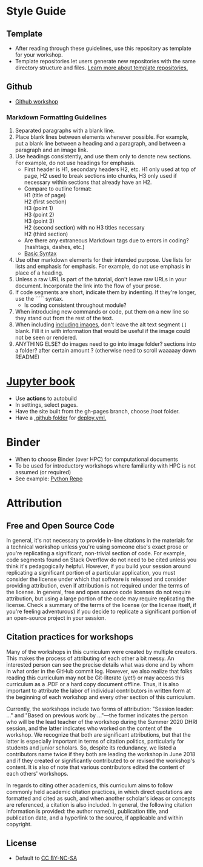 # Style Guide 

## Template
* After reading through these guidelines, use this repository as template for your workshop. 
* Template repositories let users generate new repositories with the same directory structure and files. [Learn more about template repositories.](https://docs.github.com/en/repositories/creating-and-managing-repositories/creating-a-repository-from-a-template)

## Github
* [Github workshop](https://southernmethodistuniversity.github.io/git/)

### Markdown Formatting Guidelines  

1. Separated paragraphs with a blank line.
2. Place blank lines between elements whenever possible. For example, put a blank line between a heading and a paragraph, and between a paragraph and an image link.
3. Use headings consistently, and use them only to denote new sections. For example, do not use headings for emphasis.
    * First header is H1, secondary headers H2, etc. H1 only used at top of page, H2 used to break sections into chunks, H3 only used if necessary within sections that already have an H2.   
    * Compare to outline format:  
        H1 (title of page)  
        H2 (first section)  
        H3 (point 1)  
        H3 (point 2)  
        H3 (point 3)  
        H2 (second section) with no H3 titles necessary  
        H2 (third section)  
    * Are there any extraneous Markdown tags due to errors in coding? (hashtags, dashes, etc.)  
    * [Basic Syntax](https://www.markdownguide.org/basic-syntax/)
4. Use other markdown elements for their intended purpose. Use lists for lists and emphasis for emphasis. For example, do not use emphasis in place of a heading.
5. Unless a raw URL is part of the tutorial, don't leave raw URLs in your document. Incorporate the link into the flow of your prose.
6. If code segments are short, indicate them by indenting. If they're longer, use the ````` syntax.
    * Is coding consistent throughout module?  
7. When introducing new commands or code, put them on a new line so they stand out from the rest of the text.
8. When including [including images,](https://www.markdownguide.org/basic-syntax/#images-1) don't leave the alt text segment `[]` blank. Fill it in with information that would be useful if the image could not be seen or rendered.
9. ANYTHING ELSE? do images need to go into image folder? sections into a folder? after certain amount ? (otherwise need to scroll waaaaay down README)



# [Jupyter book](https://jupyterbook.org/en/stable/intro.html)
* Use **actions** to autobuild
* In settings, select pages. 
* Have the site built from the gh-pages branch, choose /root folder.
* Have a [.github folder](https://github.com/SouthernMethodistUniversity/styleguide/tree/main/.github/workflows) for [deploy.yml.](https://github.com/SouthernMethodistUniversity/styleguide/blob/main/.github/workflows/deploy.yml)


# Binder
* When to choose Binder (over HPC) for computational documents
* To be used for introductory workshops where familiarity with HPC is not assumed (or required) 
* See example: [Python Repo](https://github.com/SouthernMethodistUniversity/pythonintro)


# Attribution
## Free and Open Source Code

In general, it's not necessary to provide in-line citations in the materials for a technical workshop unless you're using someone else's exact prose or you're replicating a significant, non-trivial section of code. For example, code segments found on Stack Overflow do not need to be cited unless you think it's pedagogically helpful. However, if you build your session around replicating a significant portion of a particular application, you must consider the license under which that software is released and consider providing attribution, even if attribution is not required under the terms of the license. In general, free and open source code licenses do not require attribution, but using a large portion of the code may require replicating the license. Check a summary of the terms of the license (or the license itself, if you're feeling adventurous) if you decide to replicate a significant portion of an open-source project in your session.

## Citation practices for workshops

Many of the workshops in this curriculum were created by multiple creators. This makes the process of attributing of each other a bit messy. An interested person can see the precise details what was done and by whom in what order in the GitHub commit log. However, we also realize that folks reading this curriculum may not be Git-literate (yet!) or may access this curriculum as a .PDF or a hard copy document offline. Thus, it is also important to attribute the labor of individual contributors in written form at the beginning of each workshop and every other section of this curriculum. 

Currently, the workshops include two forms of attribution: "Session leader: ..." and "Based on previous work by ..."—the former indicates the person who will be the lead teacher of the workshop during the Summer 2020 DHRI session, and the latter indicates who worked on the content of the workshop. We recognize that both are significant attributions, but that the latter is especially important in terms of citation politics, particularly for students and junior scholars. So, despite its redundancy, we listed a contributors name twice if they both are leading the workshop in June 2018 and if they created or significantly contributed to or revised the workshop's content. It is also of note that various contributors edited the content of each others' workshops.  

In regards to citing other academics, this curriculum aims to follow commonly held academic citation practices, in which direct quotations are formatted and cited as such, and when another scholar's ideas or concepts are referenced, a citation is also included. In general, the following citation information is provided: the author name(s), publication title, and publication date, and a hyperlink to the source, if applicable and within copyright.  

## License
- Default to [CC BY-NC-SA](https://creativecommons.org/share-your-work/cclicenses/)
